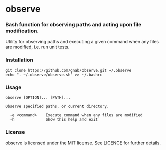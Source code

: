 # observe

### Bash function for observing paths and acting upon file modification.

Utility for observing paths and executing a given command when any files are
modified, i.e. run unit tests.

### Installation

    git clone https://github.com/gnab/observe.git ~/.observe
    echo ". ~/.observe/observe.sh" >> ~/.bashrc

### Usage

    observe [OPTION]... [PATH]...

    Observe specified paths, or current directory.

      -e <command>    Execute command when any files are modified
      -h              Show this help and exit

### License 

observe is licensed under the MIT license. See LICENCE for further 
details.
